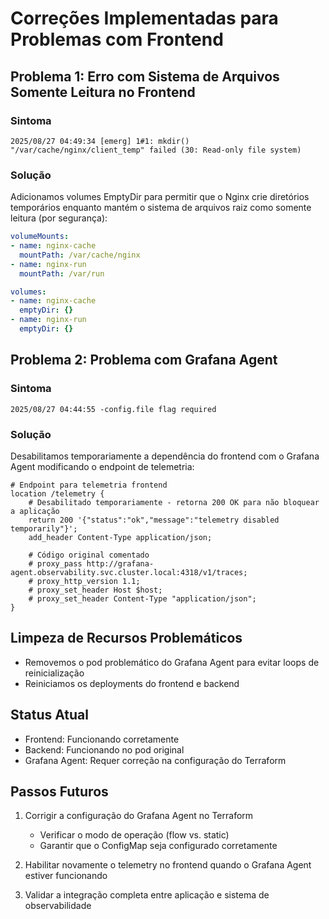 # Correções Implementadas para Problemas com Frontend

## Problema 1: Erro com Sistema de Arquivos Somente Leitura no Frontend

### Sintoma
```
2025/08/27 04:49:34 [emerg] 1#1: mkdir() "/var/cache/nginx/client_temp" failed (30: Read-only file system)
```

### Solução
Adicionamos volumes EmptyDir para permitir que o Nginx crie diretórios temporários enquanto mantém o sistema de arquivos raiz como somente leitura (por segurança):

```yaml
volumeMounts:
- name: nginx-cache
  mountPath: /var/cache/nginx
- name: nginx-run
  mountPath: /var/run

volumes:
- name: nginx-cache
  emptyDir: {}
- name: nginx-run
  emptyDir: {}
```

## Problema 2: Problema com Grafana Agent

### Sintoma
```
2025/08/27 04:44:55 -config.file flag required
```

### Solução
Desabilitamos temporariamente a dependência do frontend com o Grafana Agent modificando o endpoint de telemetria:

```nginx
# Endpoint para telemetria frontend
location /telemetry {
    # Desabilitado temporariamente - retorna 200 OK para não bloquear a aplicação
    return 200 '{"status":"ok","message":"telemetry disabled temporarily"}';
    add_header Content-Type application/json;
    
    # Código original comentado
    # proxy_pass http://grafana-agent.observability.svc.cluster.local:4318/v1/traces;
    # proxy_http_version 1.1;
    # proxy_set_header Host $host;
    # proxy_set_header Content-Type "application/json";
}
```

## Limpeza de Recursos Problemáticos

- Removemos o pod problemático do Grafana Agent para evitar loops de reinicialização
- Reiniciamos os deployments do frontend e backend

## Status Atual

- Frontend: Funcionando corretamente
- Backend: Funcionando no pod original
- Grafana Agent: Requer correção na configuração do Terraform

## Passos Futuros

1. Corrigir a configuração do Grafana Agent no Terraform
   - Verificar o modo de operação (flow vs. static)
   - Garantir que o ConfigMap seja configurado corretamente

2. Habilitar novamente o telemetry no frontend quando o Grafana Agent estiver funcionando

3. Validar a integração completa entre aplicação e sistema de observabilidade
